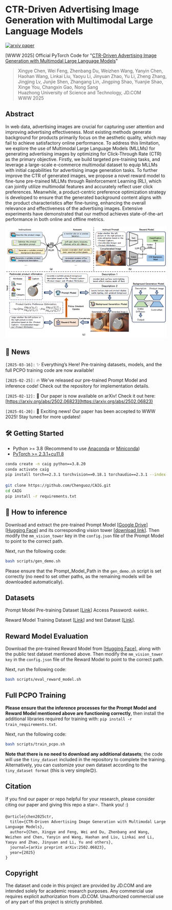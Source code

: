 # CTR-Driven Advertising Image Generation with Multimodal Large Language Models

[![arxiv paper](https://img.shields.io/badge/arXiv-Paper-red)](https://arxiv.org/abs/2502.06823)

[WWW 2025] Official PyTorch Code for "[CTR-Driven Advertising Image Generation with Multimodal Large Language Models](https://arxiv.org/abs/2502.06823)"
> Xingye Chen, Wei Feng, Zhenbang Du, Weizhen Wang, Yanyin Chen, Haohan Wang, Linkai Liu, Yaoyu Li, Jinyuan Zhao, Yu Li, Zheng Zhang, Jingjing Lv, Junjie Shen, Zhangang Lin, Jingping Shao, Yuanjie Shao, Xinge You, Changxin Gao, Nong Sang <br>
> Huazhong University of Science and Technology, JD.COM  <br>
> WWW 2025 <br>


## Abstract
In web data, advertising images are crucial for capturing user attention and improving advertising effectiveness. Most existing methods generate background for products primarily focus on the aesthetic quality, which may fail to achieve satisfactory online performance. To address this limitation, we explore the use of Multimodal Large Language Models (MLLMs) for generating advertising images by optimizing for Click-Through Rate (CTR) as the primary objective. Firstly, we build targeted pre-training tasks, and leverage a large-scale e-commerce multimodal dataset to equip MLLMs with initial capabilities for advertising image generation tasks. To further improve the CTR of generated images, we propose a novel reward model to fine-tune pre-trained MLLMs through Reinforcement Learning (RL), which can jointly utilize multimodal features and accurately reflect user click preferences. Meanwhile, a product-centric preference optimization strategy is developed to ensure that the generated background content aligns with the product characteristics after fine-tuning, enhancing the overall relevance and effectiveness of the advertising images. Extensive experiments have demonstrated that our method achieves state-of-the-art performance in both online and offline metrics. <br>


<img width="928" alt="image" src="tiny_dataset/overview.png"> 

## 📢 News

`[2025-03-16]:` ✨ Everything’s Here! Pre-training datasets, models, and the full PCPO training code are now available!

`[2025-02-25]:` 🔥 We've released our pre-trained Prompt Model and inference code! Check out the repository for implementation details.

`[2025-02-12]:` 🎯 Our paper is now available on arXiv! Check it out here: [https://arxiv.org/abs/2502.06823](https://arxiv.org/abs/2502.06823)

`[2025-01-20]:` 🎉 Exciting news! Our paper has been accepted to WWW 2025! Stay tuned for more updates!

## 🛠️ Getting Started

- Python >= 3.8 (Recommend to use [Anaconda](https://www.anaconda.com/download/#linux) or [Miniconda](https://docs.conda.io/en/latest/miniconda.html))
- [PyTorch >= 2.3.1+cu11.8](https://pytorch.org/)
```bash
conda create -n caig python==3.8.20
conda activate caig
pip install torch==2.3.1 torchvision==0.18.1 torchaudio==2.3.1 --index-url https://download.pytorch.org/whl/cu118

git clone https://github.com/Chenguoz/CAIG.git
cd CAIG
pip install -r requirements.txt
```

## 🚀 How to inference

Download and extract the pre-trained Prompt Model [[Google Drive](https://drive.google.com/file/d/1OSubzQ55GLQ33OIQRzIx_KiNjO3G0Ozu/view?usp=drive_link)] [[Hugging Face](https://huggingface.co/Chenguoz/CAIG-Prompt-Model-Pre-trained)] and its corresponding vision tower [[download link](https://drive.google.com/file/d/14_ATvmDdAOH8cBUgVCRVRSyyTwaGaIN8/view)]. Then modify the `mm_vision_tower` key in the `config.json` file of the Prompt Model to point to the correct path.

Next, run the following code:
``` bash
bash scripts/gen_demo.sh
```
Please ensure that the Prompt_Model_Path in the `gen_demo.sh` script is set correctly (no need to set other paths, as the remaining models will be downloaded automatically).

## Datasets
Prompt Model Pre-training Dataset [[Link](http://box.jd.com/sharedInfo/8782F1E0B1CC10684786F0A019A42BD0)]  Access Password: `4o69kt`.

Reward Model Training Dataset [[Link](https://tianchi.aliyun.com/dataset/93585)] and  test Dataset [[Link](https://drive.google.com/file/d/16lUxOxOH9HCaNOSitXVzTnCrws3-n-4w/view?usp=drive_link)].



## Reward Model Evaluation
Download the pre-trained Reward Model from [[Hugging Face](https://huggingface.co/Chenguoz/CAIG-Reward-Model-PublicData-Trained)], along with the public test dataset mentioned above. Then modify the `mm_vision_tower key` in the `config.json` file of the Reward Model to point to the correct path.

Next, run the following code:
``` bash
bash scripts/eval_reward_model.sh
```

## Full PCPO Training

**Please ensure that the inference processes for the Prompt Model and Reward Model mentioned above are functioning correctly**, then install the additional libraries required for training with: `pip install -r train_requirements.txt`.

Next, run the following code:
```bash
bash scripts/train_pcpo.sh
```
**Note that there is no need to download any additional datasets**; the code will use the `tiny_dataset` included in the repository to complete the training. Alternatively, you can customize your own dataset according to the `tiny_dataset format` (this is very simple😊).

<!-- ## 🚀 More Code & Weights Notice  
The implementation code and pre-trained weights are currently undergoing JD Open-Source Review Process. We are committed to open-sourcing all materials to support research reproducibility. -->

<!-- ## 📧 Contact for Urgent Requests  
If you require early access for research collaboration or encounter urgent issues, please contact: [chenxingye@hust.edu.cn](mailto:chenxingye@hust.edu.cn) -->

## Citation
If you find our paper or repo helpful for your research, please consider citing our paper and giving this repo a star⭐. Thank you! :)
```
@article{chen2025ctr,
  title={CTR-Driven Advertising Image Generation with Multimodal Large Language Models},
  author={Chen, Xingye and Feng, Wei and Du, Zhenbang and Wang, Weizhen and Chen, Yanyin and Wang, Haohan and Liu, Linkai and Li, Yaoyu and Zhao, Jinyuan and Li, Yu and others},
  journal={arXiv preprint arXiv:2502.06823},
  year={2025}
}
```
## Copyright
The dataset and code in this project are provided by JD.COM and are intended solely for academic research purposes. Any commercial use requires explicit authorization from JD.COM. Unauthorized commercial use of any part of this project is strictly prohibited.